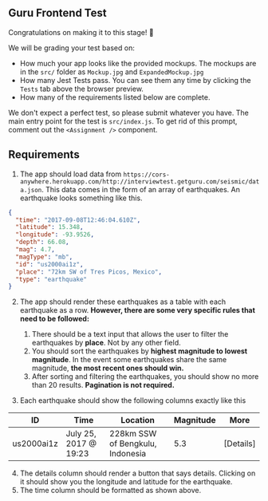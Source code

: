 ## Guru Frontend Test

Congratulations on making it to this stage! 🎉

We will be grading your test based on:

- How much your app looks like the provided mockups. The mockups are in the `src/` folder as `Mockup.jpg` and `ExpandedMockup.jpg`
- How many Jest Tests pass. You can see them any time by clicking the `Tests` tab above the browser preview.
- How many of the requirements listed below are complete.

We don't expect a perfect test, so please submit whatever you have. The main entry point for the test is `src/index.js`. To get rid of this prompt, comment out the `<Assignment />` component.

## Requirements

1.  The app should load data from `https://cors-anywhere.herokuapp.com/http://interviewtest.getguru.com/seismic/data.json`. This data comes in the form of an array of earthquakes. An earthquake looks something like this.

```json
{
  "time": "2017-09-08T12:46:04.610Z",
  "latitude": 15.348,
  "longitude": -93.9526,
  "depth": 66.08,
  "mag": 4.7,
  "magType": "mb",
  "id": "us2000ai1z",
  "place": "72km SW of Tres Picos, Mexico",
  "type": "earthquake"
}
```

2.  The app should render these earthquakes as a table with each earthquake as a row. **However, there are some very specific rules that need to be followed:**

    1.  There should be a text input that allows the user to filter the earthquakes by **place**. Not by any other field.
    2.  You should sort the earthquakes by **highest magnitude to lowest magnitude**. In the event some earthquakes share the same magnitude, **the most recent ones should win.**
    3.  After sorting and filtering the earthquakes, you should show no more than 20 results. **Pagination is not required.**

3.  Each earthquake should show the following columns exactly like this

| ID         | Time                  | Location                         | Magnitude | More      |
| ---------- | --------------------- | -------------------------------- | --------- | --------- |
| us2000ai1z | July 25, 2017 @ 19:23 | 228km SSW of Bengkulu, Indonesia | 5.3       | [Details] |

4.  The details column should render a button that says details. Clicking on it should show you the longitude and latitude for the earthquake.
5.  The time column should be formatted as shown above.
